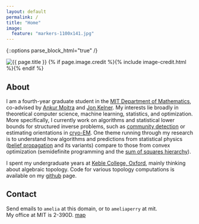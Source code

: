 ```yaml
---
layout: default
permalink: /
title: "Home"
image:
  feature: "markers-1100x141.jpg"
---
```


{::options parse_block_html="true" /}

<div class="page-feature">
<div class="page-image">
<img src="{{ site.url }}/images/{{ page.image.feature }}" class="page-feature-image" alt="{{ page.title }}" itemprop="image">
{% if page.image.credit %}{% include image-credit.html %}{% endif %}
</div><!-- /.page-image -->
</div><!-- /.page-feature -->

<div id="main" role="main">
<article class="wrap" itemscope itemtype="http://schema.org/Article">

## About

I am a fourth-year graduate student in the [MIT Department of Mathematics](http://math.mit.edu), co-advised by [Ankur Moitra](http://people.csail.mit.edu/moitra/) and [Jon Kelner](http://math.mit.edu/~kelner/). My interests lie broadly in theoretical computer science, machine learning, statistics, and optimization. More specifically, I currently work on algorithms and statistical lower bounds for structured inverse problems, such as [community detection](https://en.wikipedia.org/wiki/Community_structure) or estimating orientations in [cryo-EM](https://en.wikipedia.org/wiki/Cryo-electron_microscopy). One theme running through my research is to understand how algorithms and predictions from statistical physics ([belief propagation](https://en.wikipedia.org/wiki/Belief_propagation) and its variants) compare to those from convex optimization (semidefinite programming and the [sum of squares hierarchy](http://en.wikipedia.org/wiki/Sum-of-squares_optimization)). 

I spent my undergraduate years at [Keble College, Oxford](http://www.keble.ox.ac.uk/), mainly thinking about algebraic topology. Code for various topology computations is available on my [github](https://github.com/ameliaperry) page.

## Contact
Send emails to `amelia` at this domain, or to `ameliaperry` at mit.  
My office at MIT is 2-390D. [map](http://whereis.mit.edu/?go=2)

</article>
</div>
